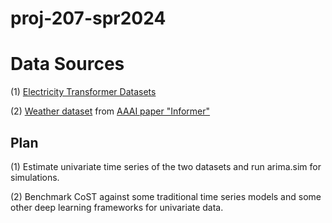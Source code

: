 # proj-207-spr2024

# Data Sources
(1) [Electricity Transformer Datasets](https://github.com/zhouhaoyi/ETDataset)

(2) [Weather dataset](https://drive.google.com/drive/folders/1ohGYWWohJlOlb2gsGTeEq3Wii2egnEPR) from [AAAI paper "Informer"](https://drive.google.com/drive/folders/1ohGYWWohJlOlb2gsGTeEq3Wii2egnEPR)

## Plan

(1) Estimate univariate time series of the two datasets and run arima.sim for simulations.

(2) Benchmark CoST against some traditional time series models and some other deep learning frameworks for univariate data.
